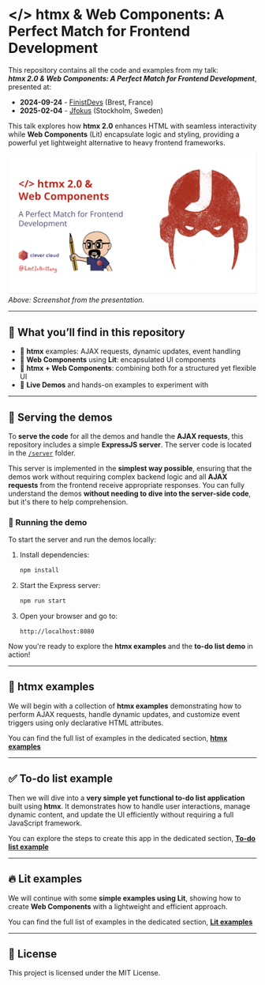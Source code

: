# </> htmx & Web Components: A Perfect Match for Frontend Development

This repository contains all the code and examples from my talk:  
**_htmx 2.0 & Web Components: A Perfect Match for Frontend Development_**, presented at:

- **2024-09-24** - [FinistDevs](https://noti.st/lostinbrittany/YtYnR4/htmx-2-0-web-components-a-perfect-match-for-frontend-development) (Brest, France)
- **2025-02-04** - [Jfokus](https://www.jfokus.se/talks/2244) (Stockholm, Sweden)

This talk explores how **htmx 2.0** enhances HTML with seamless interactivity while **Web Components** (Lit) encapsulate logic and styling, providing a powerful yet lightweight alternative to heavy frontend frameworks.

![Introduction to </> htmx](./img/screenshot-1024px.jpg)  
_Above: Screenshot from the presentation._

---

## 📌 What you’ll find in this repository
- 🔹 **htmx** examples: AJAX requests, dynamic updates, event handling  
- 🔹 **Web Components** using **Lit**: encapsulated UI components  
- 🔹 **htmx + Web Components**: combining both for a structured yet flexible UI  
- 🔹 **Live Demos** and hands-on examples to experiment with  

---


## 🚀 Serving the demos

To **serve the code** for all the demos and handle the **AJAX requests**, this repository includes a simple **ExpressJS server**. The server code is located in the [`/server`](./server) folder.

This server is implemented in the **simplest way possible**, ensuring that the demos work without requiring complex backend logic and all **AJAX requests** from the frontend receive appropriate responses. You can fully understand the demos **without needing to dive into the server-side code**, but it's there to help comprehension.

### 🔧 Running the demo

To start the server and run the demos locally:

1. Install dependencies:
   ```sh
   npm install
   ```
2. Start the Express server:
   ```sh
   npm run start
   ```
3. Open your browser and go to:
   ```
   http://localhost:8080
   ```

Now you're ready to explore the **htmx examples** and the **to-do list demo** in action!

---

## 🚀 htmx examples

We will begin with a collection of **htmx examples** demonstrating how to perform AJAX requests, handle dynamic updates, and customize event triggers using only declarative HTML attributes.

You can find the full list of examples in the dedicated section, **[htmx examples](./htmx-examples/README.md)**

---

## ✅ To-do list example

Then we will dive into a **very simple yet functional to-do list application** built using **htmx**. It demonstrates how to handle user interactions, manage dynamic content, and update the UI efficiently without requiring a full JavaScript framework.

You can explore the steps to create this app in the dedicated section, **[To-do list example](./todo-example/README.md)**

---

## 🔥 Lit examples

We will continue with some **simple examples using Lit**, showing how to create **Web Components** with a lightweight and efficient approach.

You can find the full list of examples in the dedicated section, **[Lit examples](./lit-examples/README.md)**


---

## 📜 License

This project is licensed under the MIT License.




